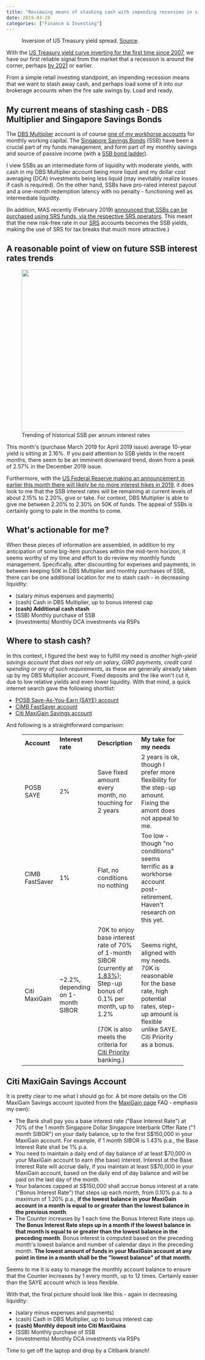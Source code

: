 ```yaml
---
title: "Reviewing means of stashing cash with impending recession in sight"
date: 2019-03-28
categories: ["Finance & Investing"]
---
```


<!-- wp:image -->
<figure class="wp-block-image"><img src="https://assets.bwbx.io/images/users/iqjWHBFdfxIU/ikhFGzC1peMs/v4/pidjEfPlU1QWZop3vfGKsrX.ke8XuWirGYh1PKgEw44kE/775x-1.png" alt=""/><figcaption>Inversion of US Treasury yield spread. <a href="https://www.bloomberg.com/news/articles/2019-03-22/u-s-treasury-yield-curve-inverts-for-first-time-since-2007">Source</a>. </figcaption></figure>
<!-- /wp:image -->

<!-- wp:paragraph -->
<p>With the <a href="https://www.bloomberg.com/news/articles/2019-03-22/u-s-treasury-yield-curve-inverts-for-first-time-since-2007">US Treasury yield curve inverting for the first time since 2007</a>, we have our first reliable signal from the market that a recession is around the corner, perhaps <a href="https://www.bloomberg.com/news/articles/2019-02-25/most-economists-see-u-s-recession-by-2021-nabe-survey-shows">by 2021</a> or earlier.</p>
<!-- /wp:paragraph -->

<!-- wp:paragraph -->
<p>From a simple retail investing standpoint, an impending recession means that we want to stash away cash, and perhaps load some of it into our brokerage accounts when the fire sale swings by. Load and ready.</p>
<!-- /wp:paragraph -->

<!-- wp:heading -->
<h2>My current means of stashing cash - DBS Multiplier and Singapore Savings Bonds</h2>
<!-- /wp:heading -->

<!-- wp:paragraph -->
<p>The <a href="https://www.dbs.com.sg/personal/landing/dbs-multiplier/">DBS Multiplier</a> account is of course <a href="https://thestatsguy.home.blog/2018/11/04/ocbc-360-interest-structure-changes-whats-the-impact-on-me-and-you-part-2/">one of my workhorse accounts</a> for monthly working capital. The <a href="http://www.sgs.gov.sg/savingsbonds/About-SSB/Overview.aspx">Singapore Savings Bonds</a> (SSB) have been a crucial part of my funds management, and form part of my monthly savings and source of passive income (with a <a href="https://kpo-and-czm.blogspot.com/2018/04/dbs-multiplier-ssbs-joint-account-higher-interest.html">SSB bond ladder</a>).</p>
<!-- /wp:paragraph -->

<!-- wp:paragraph -->
<p>I view SSBs as an intermediate form of liquidity with moderate yields, with cash in my DBS Multiplier account being more liquid and my dollar cost averaging (DCA) investments being less liquid (may inevitably realize losses if cash is required). On the other hand, SSBs have pro-rated interest payout and a one-month redemption latency with no penalty - functioning well as intermediate liquidity.</p>
<!-- /wp:paragraph -->

<!-- wp:paragraph -->
<p>(In addition, MAS recently (February 2019) <a href="https://thestatsguy.home.blog/2018/12/21/good-news-for-fans-of-singapore-savings-bonds/">announced that SSBs can be purchased using SRS funds, via the respective SRS operators</a>. This meant that the new risk-free rate in our <a href="https://www.mof.gov.sg/MOF-For/Individuals/Supplementary-Retirement-Scheme-SRS">SRS</a> accounts becomes the SSB yields, making the use of SRS for tax breaks that much more attractive.)</p>
<!-- /wp:paragraph -->

<!-- wp:heading -->
<h2>A reasonable point of view on future SSB interest rates trends</h2>
<!-- /wp:heading -->

<!-- wp:image {"align":"center","id":300,"width":697,"height":424} -->
<div class="wp-block-image"><figure class="aligncenter is-resized"><img src="https://thestatsguyhome.files.wordpress.com/2019/03/image-3.png" alt="" class="wp-image-300" width="697" height="424"/><figcaption>Trending of historical SSB per annum interest rates</figcaption></figure></div>
<!-- /wp:image -->

<!-- wp:paragraph -->
<p>This month's (purchase March 2019 for April 2019 issue) average 10-year yield is sitting at 2.16%. If you paid attention to SSB yields in the recent months, there seem to be an imminent downward trend, down from a peak of 2.57% in the December 2019 issue.</p>
<!-- /wp:paragraph -->

<!-- wp:paragraph -->
<p>Furthermore, with the <a href="https://www.bloomberg.com/news/articles/2019-03-20/fed-sees-no-2019-hikes-plans-september-end-to-asset-drawdown">US Federal Reserve making an announcement in earlier this month there will likely be no more interest hikes in 2019</a>, it does look to me that the SSB interest rates will be remaining at current levels of about 2.15% to 2.20%, give or take. For context, DBS Multiplier is able to give me between 2.20% to 2.30% on 50K of funds. The appeal of SSBs is certainly going to pale in the months to come.</p>
<!-- /wp:paragraph -->

<!-- wp:heading -->
<h2>What's actionable for me?</h2>
<!-- /wp:heading -->

<!-- wp:paragraph -->
<p>When these pieces of information are assembled, in addition to my anticipation of some big-item purchases within the mid-term horizon, it seems worthy of my time and effort to do review my monthly funds management. Specifically, after discounting for expenses and payments, in between keeping 50K in DBS Multiplier and monthly purchases of SSB, there can be one additional location for me to stash cash - in decreasing liquidity:</p>
<!-- /wp:paragraph -->

<!-- wp:list -->
<ul><li>(salary minus expenses and payments)</li><li>(cash) Cash in DBS Multiplier, up to bonus interest cap</li><li><strong>(cash) Additional cash stash</strong></li><li>(SSB) Monthly purchase of SSB</li><li>(investments) Monthly DCA investments via RSPs</li></ul>
<!-- /wp:list -->

<!-- wp:heading -->
<h2>Where to stash cash?</h2>
<!-- /wp:heading -->

<!-- wp:paragraph -->
<p>In this context, I figured the best way to fulfill my need is <em>another high-yield savings account that does not rely on salary, GIRO payments, credit card spending or any of such requirements</em>, as these are generally already taken up by my DBS Multiplier account. Fixed deposits and the like won't cut it, due to low relative yields and even lower liquidity. With that mind, a quick internet search gave the following shortlist:</p>
<!-- /wp:paragraph -->

<!-- wp:list -->
<ul><li><a href="https://www.posb.com.sg/personal/deposits/savings-accounts/saye">POSB Save-As-You-Earn (SAYE) account</a></li><li><a href="https://www.cimbbank.com.sg/en/personal/products/accounts/savings-accounts/cimb-fastsaver-account.html">CIMB FastSaver account</a></li><li><a href="https://www.citibank.com.sg/gcb/deposits/mxgn-savacc.htm">Citi MaxiGain Savings account</a></li></ul>
<!-- /wp:list -->

<!-- wp:paragraph -->
<p>And following is a straightforward comparison:</p>
<!-- /wp:paragraph -->

<!-- wp:table -->
<figure class="wp-block-table"><table><tbody><tr><td><strong>Account</strong></td><td><strong>Interest rate</strong></td><td><strong>Description</strong></td><td><strong>My take for my needs</strong></td></tr><tr><td>POSB SAYE</td><td>2%</td><td>Save fixed amount every month, no touching for 2 years</td><td>2 years is ok, though I prefer more flexibility for the step-up amount. Fixing the amont does not appeal to me.</td></tr><tr><td>CIMB FastSaver</td><td>1%</td><td>Flat, no conditions no nothing</td><td>Too low - though "no conditions" seems terrific as a workhorse account post-retirement. Haven't research on this yet.</td></tr><tr><td>Citi MaxiGain</td><td>~2.2%, depending on 1-month SIBOR</td><td>70K to enjoy base interest rate of 70% of 1-month SIBOR (currently at <a href="https://abs.org.sg/rates-sibor">1.83%</a>);<br>Step-up bonus of 0.1% per month, up to 1.2%<br><br>(70K is also meets the criteria for <a href="https://www.citibank.com.sg/citi-priority/index.htm">Citi Priority</a> banking.)</td><td>Seems right, aligned with my needs. 70K is reasonable for the base rate, high potential rates, step-up amount is flexible unlike SAYE. Citi Priority as a bonus.</td></tr></tbody></table></figure>
<!-- /wp:table -->

<!-- wp:heading -->
<h2>Citi MaxiGain Savings Account</h2>
<!-- /wp:heading -->

<!-- wp:paragraph -->
<p>It is pretty clear to me what I should go for. A bit more details on the Citi MaxiGain Savings account (quoted from the <a href="https://www.citibank.com.sg/gcb/deposits/mxgn-savacc.htm">MaxiGain page</a> FAQ - emphasis my own):</p>
<!-- /wp:paragraph -->

<!-- wp:list -->
<ul><li>The Bank shall pay you a base interest rate ("Base Interest Rate") at 70% of the 1 month Singapore Dollar Singapore Interbank Offer Rate ("1 month SIBOR") on your daily balance, up to the first S$150,000 in your MaxiGain account. For example, if 1 month SIBOR is 1.43% p.a., the Base Interest Rate shall be 1% p.a.</li><li>You need to maintain a daily end of day balance of at least $70,000 in your MaxiGain account to earn (the base) interest. Interest at the Base Interest Rate will accrue daily, if you maintain at least S$70,000 in your MaxiGain account, based on the daily end of day balance and will be paid on the last day of the month.</li><li>Your balances capped at S$150,000 shall accrue bonus interest at a rate ("Bonus Interest Rate") that steps up each month, from 0.10% p.a. to a maximum of 1.20% p.a., <strong>if the lowest balance in your MaxiGain account in a month is equal to or greater than the lowest balance in the previous month</strong>.</li><li>The Counter increases by 1 each time the Bonus Interest Rate steps up. <strong>The Bonus Interest Rate steps up in a month if the lowest balance in that month is equal to or greater than the lowest balance in the preceding month</strong>. Bonus interest is computed based on the preceding month's lowest balance and number of calendar days in the preceding month. <strong>The lowest amount of funds in your MaxiGain account at any point in time in a month shall be the "lowest balance" of that month</strong>. </li></ul>
<!-- /wp:list -->

<!-- wp:paragraph -->
<p>Seems to me it is easy to manage the monthly account balance to ensure that the Counter increases by 1 every month, up to 12 times. Certainly easier than the SAYE account which is less flexible.</p>
<!-- /wp:paragraph -->

<!-- wp:paragraph -->
<p>With that, the final picture should look like this - again in decreasing liquidity:</p>
<!-- /wp:paragraph -->

<!-- wp:list -->
<ul><li>(salary minus expenses and payments)</li><li>(cash) Cash in DBS Multiplier, up to bonus interest cap</li><li><strong>(cash) Monthly deposit into Citi MaxiGains</strong></li><li>(SSB) Monthly purchase of SSB</li><li>(investments) Monthly DCA investments via RSPs</li></ul>
<!-- /wp:list -->

<!-- wp:paragraph -->
<p>Time to get off the laptop and drop by a Citibank branch!</p>
<!-- /wp:paragraph -->